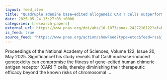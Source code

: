 ```yaml
---
layout: feed_item
title: "Quadruple adenine base–edited allogeneic CAR T cells outperform CRISPR/Cas9 nuclease–engineered T cells"
date: 2025-05-24 13:27:03 +0000
categories: [research-papers]
external_url: https://www.pnas.org/doi/abs/10.1073/pnas.2427216122?af=R
is_feed: true
source_feed: "https://www.pnas.org/action/showFeed?type=etoc&feed=rss&jc=pnas"
---
```


Proceedings of the National Academy of Sciences, Volume 122, Issue 20, May 2025. SignificanceThis study reveals that Cas9 nuclease-induced genotoxicity can compromise the fitness of gene-edited human chimeric antigen receptor (CAR) T cells, thereby diminishing their therapeutic efficacy beyond the known risks of chromosomal ...
